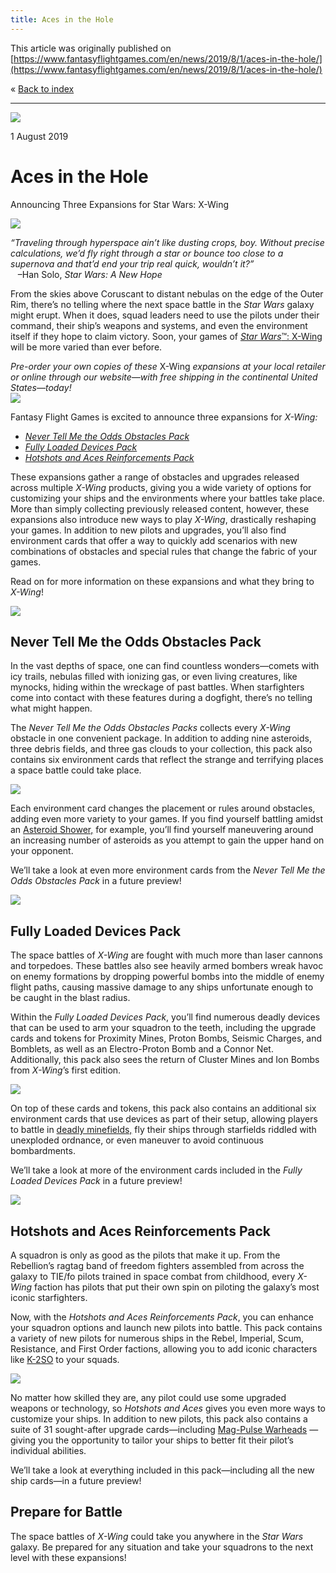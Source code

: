 ```yaml
---
title: Aces in the Hole
---
```


This article was originally published on [https://www.fantasyflightgames.com/en/news/2019/8/1/aces-in-the-hole/](https://www.fantasyflightgames.com/en/news/2019/8/1/aces-in-the-hole/)

&laquo; [Back to index](../index.md)

---

![](swz64-66_preview1.png)

1 August 2019

Aces in the Hole
================

Announcing Three Expansions for Star Wars: X-Wing

![](swz64-66_boxes.png)

_“Traveling through hyperspace ain’t like dusting crops, boy. Without precise calculations, we’d fly right through a star or bounce too close to a supernova and that’d end your trip real quick, wouldn’t it?”_  
   –Han Solo, _Star Wars: A New Hope_

From the skies above Coruscant to distant nebulas on the edge of the Outer Rim, there’s no telling where the next space battle in the _Star Wars_ galaxy might erupt. When it does, squad leaders need to use the pilots under their command, their ship’s weapons and systems, and even the environment itself if they hope to claim victory. Soon, your games of [_Star Wars_™: X-Wing](https://www.fantasyflightgames.com/en/products/x-wing-second-edition/) will be more varied than ever before.

_Pre-order your own copies of these_ X-Wing _expansions_ _at your local retailer or online through our website—with free shipping in the continental United States—today!  
 [![](ffg_ordernow_v2.png)](https://shop.fantasyflightgames.com/preorders/create/SWZ66/)_ 

Fantasy Flight Games is excited to announce three expansions for _X-Wing:_

*   _[Never Tell Me the Odds Obstacles Pack](https://www.fantasyflightgames.com/en/products/x-wing-second-edition/products/never-tell-me-odds-obstacles-pack/)_
*   _[Fully Loaded Devices Pack](https://www.fantasyflightgames.com/en/products/x-wing-second-edition/products/fully-loaded-devices-pack/)_
*   _[Hotshots and Aces Reinforcements Pack](https://www.fantasyflightgames.com/en/products/x-wing-second-edition/products/hotshots-and-aces-reinforcements-pack/)_

These expansions gather a range of obstacles and upgrades released across multiple _X-Wing_ products, giving you a wide variety of options for customizing your ships and the environments where your battles take place. More than simply collecting previously released content, however, these expansions also introduce new ways to play _X-Wing_, drastically reshaping your games. In addition to new pilots and upgrades, you’ll also find environment cards that offer a way to quickly add scenarios with new combinations of obstacles and special rules that change the fabric of your games.

Read on for more information on these expansions and what they bring to _X-Wing_!

![](swz64_box_left.png)

Never Tell Me the Odds Obstacles Pack
-------------------------------------

In the vast depths of space, one can find countless wonders—comets with icy trails, nebulas filled with ionizing gas, or even living creatures, like mynocks, hiding within the wreckage of past battles. When starfighters come into contact with these features during a dogfight, there’s no telling what might happen.

The _Never Tell Me the Odds Obstacles Packs_ collects every _X-Wing_ obstacle in one convenient package. In addition to adding nine asteroids, three debris fields, and three gas clouds to your collection, this pack also contains six environment cards that reflect the strange and terrifying places a space battle could take place.

![](swz64_sample.png)

Each environment card changes the placement or rules around obstacles, adding even more variety to your games. If you find yourself battling amidst an [Asteroid Shower,](swz64_asteroid-shower.png) for example, you’ll find yourself maneuvering around an increasing number of asteroids as you attempt to gain the upper hand on your opponent.

We’ll take a look at even more environment cards from the _Never Tell Me the Odds Obstacles Pack_ in a future preview!

![](swz65_box_left.png)

Fully Loaded Devices Pack
-------------------------

The space battles of _X-Wing_ are fought with much more than laser cannons and torpedoes. These battles also see heavily armed bombers wreak havoc on enemy formations by dropping powerful bombs into the middle of enemy flight paths, causing massive damage to any ships unfortunate enough to be caught in the blast radius.

Within the _Fully Loaded Devices Pack_, you’ll find numerous deadly devices that can be used to arm your squadron to the teeth, including the upgrade cards and tokens for Proximity Mines, Proton Bombs, Seismic Charges, and Bomblets, as well as an Electro-Proton Bomb and a Connor Net. Additionally, this pack also sees the return of Cluster Mines and Ion Bombs from _X-Wing_’s first edition.

![](swz65_sample.png)

On top of these cards and tokens, this pack also contains an additional six environment cards that use devices as part of their setup, allowing players to battle in [deadly minefields,](swz65_minefield.png) fly their ships through starfields riddled with unexploded ordnance, or even maneuver to avoid continuous bombardments.

We’ll take a look at more of the environment cards included in the _Fully Loaded Devices Pack_ in a future preview!

![](swz66_box_left.png)

Hotshots and Aces Reinforcements Pack
-------------------------------------

A squadron is only as good as the pilots that make it up. From the Rebellion’s ragtag band of freedom fighters assembled from across the galaxy to TIE/fo pilots trained in space combat from childhood, every _X-Wing_ faction has pilots that put their own spin on piloting the galaxy’s most iconic starfighters.

Now, with the _Hotshots and Aces Reinforcements Pack_, you can enhance your squadron options and launch new pilots into battle. This pack contains a variety of new pilots for numerous ships in the Rebel, Imperial, Scum, Resistance, and First Order factions, allowing you to add iconic characters like [K-2SO](swz66_k-2so.png) to your squads.

![](swz66_sample.png)

No matter how skilled they are, any pilot could use some upgraded weapons or technology, so _Hotshots and Aces_ gives you even more ways to customize your ships. In addition to new pilots, this pack also contains a suite of 31 sought-after upgrade cards—including [Mag-Pulse Warheads](swz62_mag-pulse-warheads.png) —giving you the opportunity to tailor your ships to better fit their pilot’s individual abilities.

We’ll take a look at everything included in this pack—including all the new ship cards—in a future preview!

Prepare for Battle
------------------

The space battles of _X-Wing_ could take you anywhere in the _Star Wars_ galaxy. Be prepared for any situation and take your squadrons to the next level with these expansions!

[](http://community.fantasyflightgames.com/index.php?/forum/222-x-wing/)